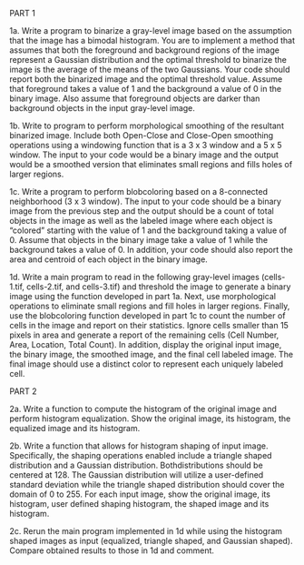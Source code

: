 PART 1

1a. Write a program to binarize a gray-level image based on the assumption that the image has a bimodal histogram. You are to implement a method that assumes that both the foreground and background regions of the image represent a Gaussian distribution and the optimal threshold to binarize the image is the average of the means of the two Gaussians. Your code should report both the binarized image and the optimal threshold value. Assume that foreground takes a value of 1 and the background a value of 0 in the binary image. Also assume that foreground objects are darker than background objects in the input gray-level image. 


1b. Write to program to perform morphological smoothing of the resultant binarized image. Include both Open-Close and Close-Open smoothing operations using a windowing function that is a 3 x 3 window and a 5 x 5 window. The input to your code would be a binary image and the output would be a smoothed version that eliminates small regions and fills holes of larger regions. 


1c. Write a program to perform blobcoloring based on a 8-connected neighborhood (3 x 3 window). The input to your code should be a binary image from the previous step and the output should be a count of total objects in the image as well as the labeled image where each object is “colored” starting with the value of 1 and the background taking a value of 0. Assume that objects in the binary image take a value of 1 while the background takes a value of 0. In addition, your code should also report the area and centroid of each object in the binary image. 

1d. Write a main program to read in the following gray-level images (cells-1.tif, cells-2.tif, and cells-3.tif) and threshold the image to generate a binary image using the function developed in part 1a. Next, use morphological operations to eliminate small regions and fill holes in larger regions. Finally, use the blobcoloring function developed in part 1c to count the number of cells in the image and report on their statistics. Ignore cells smaller than 15 pixels in area and generate a report of the remaining cells (Cell Number, Area, Location, Total Count). In addition, display the original input image, the binary image, the smoothed image, and the final cell labeled image. The final image should use a distinct color to represent each uniquely labeled cell.



PART 2 

2a. Write a function to compute the histogram of the original image and perform histogram equalization. Show the original image, its histogram, the equalized image and its histogram. 

2b. Write a function that allows for histogram shaping of input image. Specifically, the shaping operations enabled include a triangle shaped distribution and a Gaussian distribution. Bothdistributions should be centered at 128. The Gaussian distribution will utilize a user-defined standard deviation while the triangle shaped distribution should cover the domain of 0 to 255. For each input image, show the original image, its histogram, user defined shaping histogram, the shaped image and its histogram. 

2c. Rerun the main program implemented in 1d while using the histogram shaped images as input (equalized, triangle shaped, and Gaussian shaped). Compare obtained results to those in 1d and comment.

